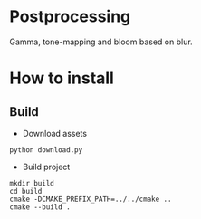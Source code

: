 # Postprocessing

Gamma, tone-mapping and bloom based on blur.

# How to install

## Build

- Download assets
```
python download.py
```
- Build project
```
mkdir build
cd build
cmake -DCMAKE_PREFIX_PATH=../../cmake ..
cmake --build .